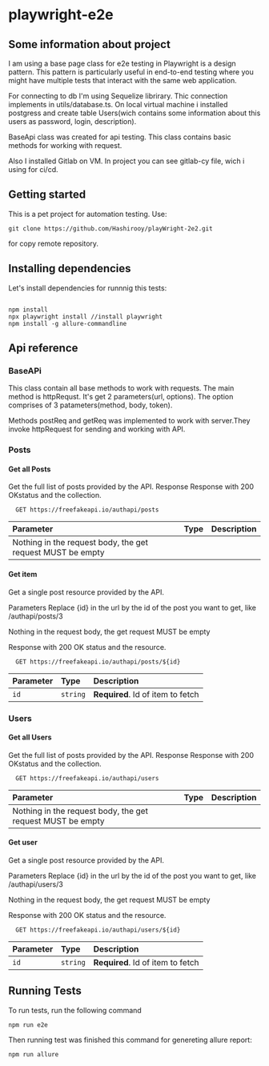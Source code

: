 # playwright-e2e

## Some information about project

I am using a base page class for e2e testing in Playwright is a design pattern. This pattern is particularly useful in end-to-end testing where you might have multiple tests that interact with the same web application.

For connecting to db I'm using Sequelize librirary. Thic connection implements in utils/database.ts. On local virtual machine i installed postgress and create table Users(wich contains some information about this users as password, login, description).

BaseApi class was created for api testing. This class contains basic methods for working with request.

Also I installed Gitlab on VM. In project you can see gitlab-cy file, wich i using for ci/cd.

## Getting started

This is a pet project for automation testing. Use:

```
git clone https://github.com/Hashirooy/playWright-2e2.git
```

for copy remote repository.

## Installing dependencies

Let's install dependencies for runnnig this tests:

```

npm install
npx playwright install //install playwright
npm install -g allure-commandline

```

## Api reference

### BaseAPi

This class contain all base methods to work with requests.
The main method is httpRequst. It's get 2 parameters(url, options). The option comprises of 3 patameters(method, body, token).

Methods postReq and getReq was implemented to work with server.They invoke httpRequest for sending and working with API.

### Posts

#### Get all Posts

Get the full list of posts provided by the API.
Response
Response with 200 OKstatus and the collection.

```http
  GET https://freefakeapi.io/authapi/posts
```

| Parameter                                                  | Type | Description |
| :--------------------------------------------------------- | :--- | :---------- |
| Nothing in the request body, the get request MUST be empty |

#### Get item

Get a single post resource provided by the API.

Parameters
Replace {id} in the url by the id of the post you want to get, like /authapi/posts/3

Nothing in the request body, the get request MUST be empty

Response with 200 OK status and the resource.

```http
  GET https://freefakeapi.io/authapi/posts/${id}
```

| Parameter | Type     | Description                       |
| :-------- | :------- | :-------------------------------- |
| `id`      | `string` | **Required**. Id of item to fetch |

### Users

#### Get all Users

Get the full list of posts provided by the API.
Response
Response with 200 OKstatus and the collection.

```http
  GET https://freefakeapi.io/authapi/users
```

| Parameter                                                  | Type | Description |
| :--------------------------------------------------------- | :--- | :---------- |
| Nothing in the request body, the get request MUST be empty |

#### Get user

Get a single post resource provided by the API.

Parameters
Replace {id} in the url by the id of the post you want to get, like /authapi/users/3

Nothing in the request body, the get request MUST be empty

Response with 200 OK status and the resource.

```http
  GET https://freefakeapi.io/authapi/users/${id}
```

| Parameter | Type     | Description                       |
| :-------- | :------- | :-------------------------------- |
| `id`      | `string` | **Required**. Id of item to fetch |

## Running Tests

To run tests, run the following command

```
npm run e2e
```

Then running test was finished this command for genereting allure report:

```
npm run allure
```
